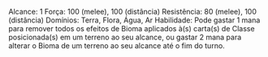 Alcance: 1
Força: 100 (melee), 100 (distância)
Resistência: 80 (melee), 100 (distância)
Domínios: Terra, Flora, Água, Ar 
Habilidade: Pode gastar 1 mana para remover todos os efeitos de Bioma aplicados à(s) carta(s) de Classe posicionada(s) em um terreno ao seu alcance, ou gastar 2 mana para alterar o Bioma de um terreno ao seu alcance até o fim do turno.